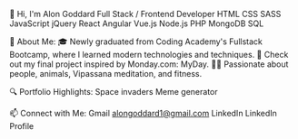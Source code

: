 👋 Hi, I'm Alon Goddard
Full Stack / Frontend Developer
HTML CSS SASS JavaScript jQuery React Angular Vue.js Node.js PHP MongoDB SQL


🌟 About Me:
🎓 Newly graduated from Coding Academy's Fullstack Bootcamp, where I learned modern technologies and techniques.
🔗 Check out my final project inspired by Monday.com: MyDay.
🧘‍♂️ Passionate about people, animals, Vipassana meditation, and fitness.

🔍 Portfolio Highlights:
Space invaders
Meme generator

📫 Connect with Me:
Gmail	alongoddard1@gmail.com
LinkedIn	LinkedIn Profile
